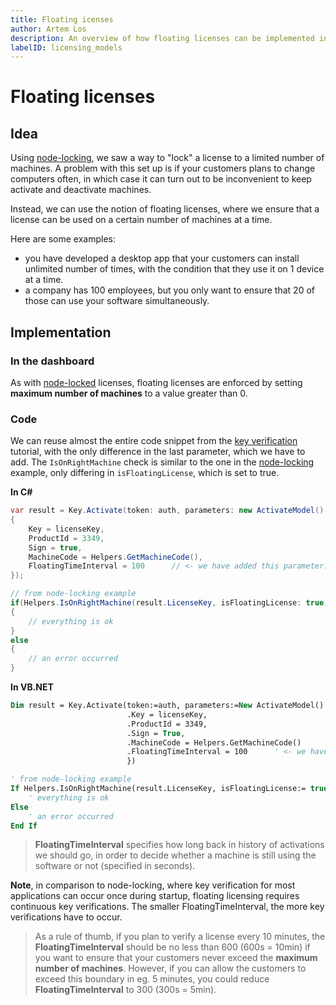 ```yaml
---
title: Floating icenses
author: Artem Los
description: An overview of how floating licenses can be implemented in Cryptolens
labelID: licensing_models
---
```


# Floating licenses

## Idea
Using [node-locking](/licensing-models/node-locked), we saw a way to "lock" a license to a limited number of machines. A problem with this set up is if your customers plans to change computers often, in which case it can turn out to be inconvenient to keep activate and deactivate machines.

Instead, we can use the notion of floating licenses, where we ensure that a license can be used on a certain number of machines at a time. 

Here are some examples:

* you have developed a desktop app that your customers can install unlimited number of times, with the condition that they use it on 1 device at a time.
* a company has 100 employees, but you only want to ensure that 20 of those can use your software simultaneously. 

## Implementation

### In the dashboard
As with [node-locked](/licensing-models/node-locking) licenses, floating licenses are enforced by setting **maximum number of machines** to a value greater than 0.

### Code

We can reuse almost the entire code snippet from the [key verification](/examples/key-verification) tutorial, with the only difference in the last parameter, which we have to add. The `IsOnRightMachine` check is similar to the one in the [node-locking](/licensing-models/node-locking) example, only differing in `isFloatingLicense`, which is set to true. 

**In C#**
```cs
var result = Key.Activate(token: auth, parameters: new ActivateModel()
{
    Key = licenseKey,
    ProductId = 3349,
    Sign = true,
    MachineCode = Helpers.GetMachineCode(),
    FloatingTimeInterval = 100      // <- we have added this parameter.
});

// from node-locking example
if(Helpers.IsOnRightMachine(result.LicenseKey, isFloatingLicense: true))) 
{
    // everything is ok
}
else
{
    // an error occurred
} 
```

**In VB.NET**
```vb
Dim result = Key.Activate(token:=auth, parameters:=New ActivateModel() With {
                          .Key = licenseKey,
                          .ProductId = 3349,
                          .Sign = True,
                          .MachineCode = Helpers.GetMachineCode()
                          .FloatingTimeInterval = 100      ' <- we have added this parameter.
                          })

' from node-locking example
If Helpers.IsOnRightMachine(result.LicenseKey, isFloatingLicense:= true) Then
    ' everything is ok
Else
    ' an error occurred
End If
```

> **FloatingTimeInterval** specifies how long back in history of activations we should go, in order to decide whether a
machine is still using the software or not (specified in seconds).

**Note**, in comparison to node-locking, where key verification for most applications can occur once during startup, floating licensing requires continuous key verifications. The smaller FloatingTimeInterval, the more key verifications have to occur.

> As a rule of thumb, if you plan to verify a license every 10 minutes, the **FloatingTimeInterval** should be no less than 600 (600s = 10min) if you want to ensure that your customers never exceed the **maximum number of machines**. However, if you can allow the customers to exceed this boundary in eg. 5 minutes, you could reduce **FloatingTimeInterval**  to 300 (300s = 5min).